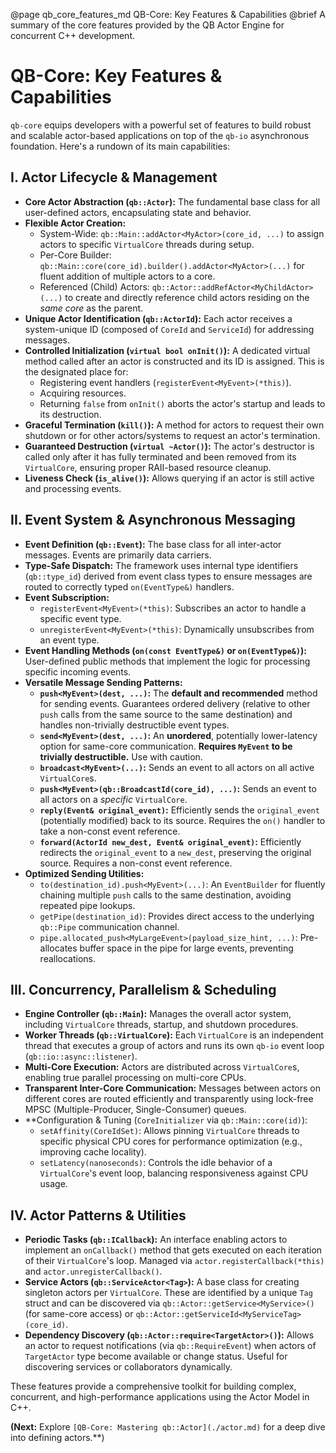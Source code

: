 @page qb_core_features_md QB-Core: Key Features & Capabilities
@brief A summary of the core features provided by the QB Actor Engine for concurrent C++ development.

# QB-Core: Key Features & Capabilities

`qb-core` equips developers with a powerful set of features to build robust and scalable actor-based applications on top of the `qb-io` asynchronous foundation. Here's a rundown of its main capabilities:

## I. Actor Lifecycle & Management

*   **Core Actor Abstraction (`qb::Actor`):** The fundamental base class for all user-defined actors, encapsulating state and behavior.
*   **Flexible Actor Creation:**
    *   System-Wide: `qb::Main::addActor<MyActor>(core_id, ...)` to assign actors to specific `VirtualCore` threads during setup.
    *   Per-Core Builder: `qb::Main::core(core_id).builder().addActor<MyActor>(...)` for fluent addition of multiple actors to a core.
    *   Referenced (Child) Actors: `qb::Actor::addRefActor<MyChildActor>(...)` to create and directly reference child actors residing on the *same core* as the parent.
*   **Unique Actor Identification (`qb::ActorId`):** Each actor receives a system-unique ID (composed of `CoreId` and `ServiceId`) for addressing messages.
*   **Controlled Initialization (`virtual bool onInit()`):** A dedicated virtual method called after an actor is constructed and its ID is assigned. This is the designated place for:
    *   Registering event handlers (`registerEvent<MyEvent>(*this)`).
    *   Acquiring resources.
    *   Returning `false` from `onInit()` aborts the actor's startup and leads to its destruction.
*   **Graceful Termination (`kill()`):** A method for actors to request their own shutdown or for other actors/systems to request an actor's termination.
*   **Guaranteed Destruction (`virtual ~Actor()`):** The actor's destructor is called only after it has fully terminated and been removed from its `VirtualCore`, ensuring proper RAII-based resource cleanup.
*   **Liveness Check (`is_alive()`):** Allows querying if an actor is still active and processing events.

## II. Event System & Asynchronous Messaging

*   **Event Definition (`qb::Event`):** The base class for all inter-actor messages. Events are primarily data carriers.
*   **Type-Safe Dispatch:** The framework uses internal type identifiers (`qb::type_id`) derived from event class types to ensure messages are routed to correctly typed `on(EventType&)` handlers.
*   **Event Subscription:**
    *   `registerEvent<MyEvent>(*this)`: Subscribes an actor to handle a specific event type.
    *   `unregisterEvent<MyEvent>(*this)`: Dynamically unsubscribes from an event type.
*   **Event Handling Methods (`on(const EventType&)` or `on(EventType&)`):** User-defined public methods that implement the logic for processing specific incoming events.
*   **Versatile Message Sending Patterns:**
    *   **`push<MyEvent>(dest, ...)`:** The **default and recommended** method for sending events. Guarantees ordered delivery (relative to other `push` calls from the same source to the same destination) and handles non-trivially destructible event types.
    *   **`send<MyEvent>(dest, ...)`:** An **unordered**, potentially lower-latency option for same-core communication. **Requires `MyEvent` to be trivially destructible.** Use with caution.
    *   **`broadcast<MyEvent>(...)`:** Sends an event to all actors on all active `VirtualCore`s.
    *   **`push<MyEvent>(qb::BroadcastId(core_id), ...)`:** Sends an event to all actors on a *specific* `VirtualCore`.
    *   **`reply(Event& original_event)`:** Efficiently sends the `original_event` (potentially modified) back to its source. Requires the `on()` handler to take a non-const event reference.
    *   **`forward(ActorId new_dest, Event& original_event)`:** Efficiently redirects the `original_event` to a `new_dest`, preserving the original source. Requires a non-const event reference.
*   **Optimized Sending Utilities:**
    *   `to(destination_id).push<MyEvent>(...)`: An `EventBuilder` for fluently chaining multiple `push` calls to the same destination, avoiding repeated pipe lookups.
    *   `getPipe(destination_id)`: Provides direct access to the underlying `qb::Pipe` communication channel.
    *   `pipe.allocated_push<MyLargeEvent>(payload_size_hint, ...)`: Pre-allocates buffer space in the pipe for large events, preventing reallocations.

## III. Concurrency, Parallelism & Scheduling

*   **Engine Controller (`qb::Main`):** Manages the overall actor system, including `VirtualCore` threads, startup, and shutdown procedures.
*   **Worker Threads (`qb::VirtualCore`):** Each `VirtualCore` is an independent thread that executes a group of actors and runs its own `qb-io` event loop (`qb::io::async::listener`).
*   **Multi-Core Execution:** Actors are distributed across `VirtualCore`s, enabling true parallel processing on multi-core CPUs.
*   **Transparent Inter-Core Communication:** Messages between actors on different cores are routed efficiently and transparently using lock-free MPSC (Multiple-Producer, Single-Consumer) queues.
*   **Configuration & Tuning (`CoreInitializer` via `qb::Main::core(id)`):
    *   `setAffinity(CoreIdSet)`: Allows pinning `VirtualCore` threads to specific physical CPU cores for performance optimization (e.g., improving cache locality).
    *   `setLatency(nanoseconds)`: Controls the idle behavior of a `VirtualCore`'s event loop, balancing responsiveness against CPU usage.

## IV. Actor Patterns & Utilities

*   **Periodic Tasks (`qb::ICallback`):** An interface enabling actors to implement an `onCallback()` method that gets executed on each iteration of their `VirtualCore`'s loop. Managed via `actor.registerCallback(*this)` and `actor.unregisterCallback()`.
*   **Service Actors (`qb::ServiceActor<Tag>`):** A base class for creating singleton actors per `VirtualCore`. These are identified by a unique `Tag` struct and can be discovered via `qb::Actor::getService<MyService>()` (for same-core access) or `qb::Actor::getServiceId<MyServiceTag>(core_id)`.
*   **Dependency Discovery (`qb::Actor::require<TargetActor>()`):** Allows an actor to request notifications (via `qb::RequireEvent`) when actors of `TargetActor` type become available or change status. Useful for discovering services or collaborators dynamically.

These features provide a comprehensive toolkit for building complex, concurrent, and high-performance applications using the Actor Model in C++.

**(Next:** Explore `[QB-Core: Mastering qb::Actor](./actor.md)` for a deep dive into defining actors.**) 